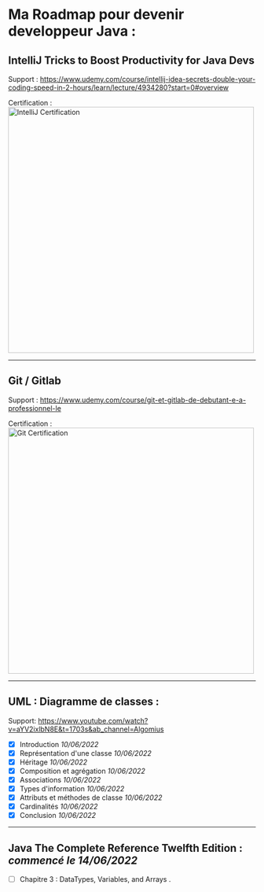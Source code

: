 

# Ma Roadmap pour devenir developpeur Java :
## IntelliJ Tricks to Boost Productivity for Java Devs
Support : https://www.udemy.com/course/intellij-idea-secrets-double-your-coding-speed-in-2-hours/learn/lecture/4934280?start=0#overview

Certification : </br>
<img src="https://zupimages.net/up/22/23/e4i6.jpg"
     alt="IntelliJ Certification"
     style=" width:500px; ratio:1;" />

---

## Git / Gitlab
Support : https://www.udemy.com/course/git-et-gitlab-de-debutant-e-a-professionnel-le

Certification : </br>
<img src="https://zupimages.net/up/22/23/qmkn.jpg"
     alt="Git Certification"
     style=" width:500px; ratio:1;" />

---

## UML : Diagramme de classes :
 Support: https://www.youtube.com/watch?v=aYV2ixlbN8E&t=1703s&ab_channel=Algomius
 
 - [X] Introduction _10/06/2022_
 - [X] Représentation d'une classe  _10/06/2022_
 - [X] Héritage  _10/06/2022_
 - [X] Composition et agrégation  _10/06/2022_
 - [X] Associations  _10/06/2022_
 - [X] Types d'information  _10/06/2022_
 - [X] Attributs et méthodes de classe  _10/06/2022_
 - [X] Cardinalités  _10/06/2022_
 - [X] Conclusion  _10/06/2022_
 
 ---

## Java The Complete Reference Twelfth Edition : _commencé le 14/06/2022_
- [ ] Chapitre 3 : DataTypes, Variables, and Arrays .  

